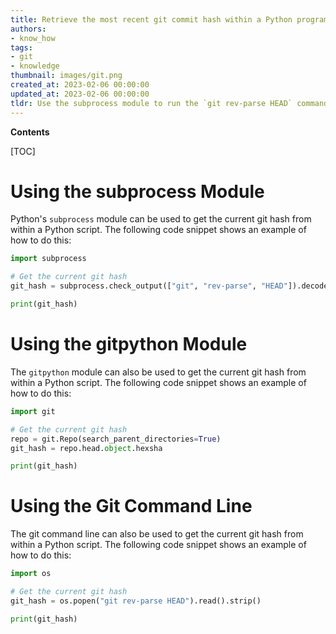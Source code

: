 ```yaml
---
title: Retrieve the most recent git commit hash within a Python program
authors:
- know_how
tags:
- git
- knowledge
thumbnail: images/git.png
created_at: 2023-02-06 00:00:00
updated_at: 2023-02-06 00:00:00
tldr: Use the subprocess module to run the `git rev-parse HEAD` command and store the output in a variable.
---
```


**Contents**

[TOC]

# Using the subprocess Module

Python's `subprocess` module can be used to get the current git hash from within a Python script. The following code snippet shows an example of how to do this:

```python
import subprocess

# Get the current git hash
git_hash = subprocess.check_output(["git", "rev-parse", "HEAD"]).decode("utf-8").strip()

print(git_hash)
```

# Using the gitpython Module

The `gitpython` module can also be used to get the current git hash from within a Python script. The following code snippet shows an example of how to do this:

```python
import git

# Get the current git hash
repo = git.Repo(search_parent_directories=True)
git_hash = repo.head.object.hexsha

print(git_hash)
```

# Using the Git Command Line

The git command line can also be used to get the current git hash from within a Python script. The following code snippet shows an example of how to do this:

```python
import os

# Get the current git hash
git_hash = os.popen("git rev-parse HEAD").read().strip()

print(git_hash)
```
